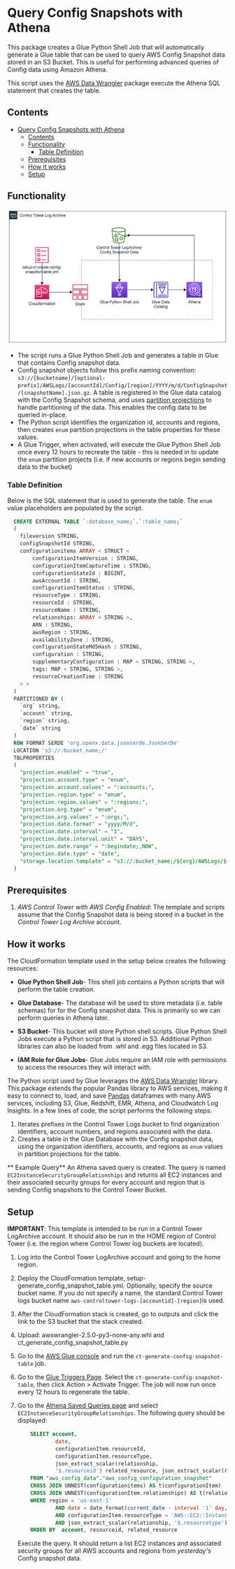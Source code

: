 # Query Config Snapshots with Athena

This package creates a Glue Python Shell Job that will automatically generate a Glue table that can be used to query AWS Config Snapshot data stored in an S3 Bucket. This is useful for performing advanced queries of Config data using Amazon Athena.

This script uses the [AWS Data Wrangler](https://github.com/awslabs/aws-data-wrangler) package execute the Athena SQL statement that creates the table.
## Contents
- [Query Config Snapshots with Athena](#query-config-snapshots-with-athena)
  - [Contents](#contents)
  - [Functionality](#functionality)
    - [Table Definition](#table-definition)
  - [Prerequisites](#prerequisites)
  - [How it works](#how-it-works)
  - [Setup](#setup)


## Functionality
![Diagram](architecture.png)
- The script runs a Glue Python Shell Job and generates a table in Glue that contains Config snapshot data.
- Config snapshot objects follow this prefix naming convention: `s3://[bucketname]/[optional-prefix]/AWSLogs/[accountId]/Config/[region]/YYYY/m/d/ConfigSnapshot/[snapshotName].json.gz`. A table is registered in the Glue data catalog with the Config Snapshot schema, and uses [partition projections](https://docs.aws.amazon.com/athena/latest/ug/partition-projection.html) to handle partitioning of the data. This enables the config data to be queried in-place.
- The Python script identifies the organization id, accounts and regions, then creates `enum` partition projections in the table properties for these values.
- A Glue Trigger, when activated, will execute the Glue Python Shell Job once every 12 hours to recreate the table - this is needed in to update the `enum` partition projects (i.e. if new accounts or regions begin sending data to the bucket)

### Table Definition

Below is the SQL statement that is used to generate the table. The `enum` value placeholders are populated by the script. 
```SQL
  CREATE EXTERNAL TABLE `:database_name;`.`:table_name;`
  (
    fileversion STRING,
    configSnapshotId STRING,
    configurationitems ARRAY < STRUCT <
        configurationItemVersion : STRING,
        configurationItemCaptureTime : STRING,
        configurationStateId : BIGINT,
        awsAccountId : STRING,
        configurationItemStatus : STRING,
        resourceType : STRING,
        resourceId : STRING,
        resourceName : STRING,
        relationships: ARRAY < STRING >,
        ARN : STRING,
        awsRegion : STRING,
        availabilityZone : STRING,
        configurationStateMd5Hash : STRING,
        configuration : STRING,
        supplementaryConfiguration : MAP < STRING, STRING >,
        tags: MAP < STRING, STRING >,
        resourceCreationTime : STRING
    > >      
  ) 
  PARTITIONED BY (
    `org` string,
    `account` string,
    `region` string,
    `date` string    
  ) 
  ROW FORMAT SERDE 'org.openx.data.jsonserde.JsonSerDe'
  LOCATION 's3://:bucket_name;/'
  TBLPROPERTIES
  (
    "projection.enabled" = "true",
    "projection.account.type" = "enum",
    "projection.account.values" = ":accounts;",
    "projection.region.type" = "enum",
    "projection.region.values" = ":regions;",
    "projection.org.type" = "enum",
    "projection.org.values" = ":orgs;",         
    "projection.date.format" = "yyyy/M/d",
    "projection.date.interval" = "1",
    "projection.date.interval.unit" = "DAYS",
    "projection.date.range" = ":begindate;,NOW",
    "projection.date.type" = "date", 
    "storage.location.template" = "s3://:bucket_name;/${org}/AWSLogs/${account}/Config/${region}/${date}/ConfigSnapshot"
  )
  ```


## Prerequisites
1. *AWS Control Tower with AWS Config Enabled*: The template and scripts assume that the Config Snapshot data is being stored in a bucket in the *Control Tower Log Archive* account. 

## How it works

The CloudFormation template used in the setup below creates the following resources:

* **Glue Python Shell Job**- This shell job contains a Python scripts that will perform the table creation.
    
* **Glue Database**- The database will be used to store metadata (i.e. table schemas) for for the Config snapshot data. This is primarily so we can perform queries in Athena later. 
    
* **S3 Bucket**- This bucket will store Python shell scripts. Glue Python Shell Jobs execute a Python script that is stored in S3. Additional Python libraries can also be loaded from .whl and .egg files located in S3. 
    
* **IAM Role for Glue Jobs**- Glue Jobs require an IAM role with permissions to access the resources they will interact with. 

The Python script used by Glue leverages the [AWS Data Wrangler](https://aws-data-wrangler.readthedocs.io/en/latest/what.html) library. This package extends the popular Pandas library to AWS services, making it easy to connect to, load, and save [Pandas](https://github.com/pandas-dev/pandas) dataframes with many AWS services, including S3, Glue, Redshift, EMR, Athena, and Cloudwatch Log Insights. In a few lines of code, the script performs the following steps:

1. Iterates prefixes in the Control Tower Logs bucket to find organization identifiers, account numbers, and regions associated with the data. 
2. Creates a table in the Glue Database with the Config snapshot data, using the organization identifiers, accounts, and regions as `enum` values in partition projections for the table. 

** Example Query**
An Athena saved query is created. The query is named `EC2InstanceSecurityGroupRelationships` and returns all EC2 instances and their associated security groups for every account and region that is sending Config snapshots to the Control Tower Bucket.


## Setup

**IMPORTANT**: This template is intended to be run in a Control Tower LogArchive account. It should also be run in the HOME region of Control Tower (i.e. the region where Control Tower log buckets are located).

1. Log into the Control Tower LogArchive account and going to the home region. 
2. Deploy the CloudFormation template, setup-generate_config_snapshot_table.yml. Optionally, specify the source bucket name. If you do not specify a name, the standard Control Tower logs bucket name `aws-controltower-logs-[accountid]-[region]`is used.

3. After the CloudFormation stack is created, go to outputs and click the link to the S3 bucket that the stack created.

4. Upload: awswrangler-2.5.0-py3-none-any.whl and ct_generate_config_snapshot_table.py

5. Go to the [AWS Glue console](https://console.aws.amazon.com/glue/home?region=us-east-1#etl:tab=jobs) and run the `ct-generate-config-snapshot-table` job.

6. Go to the [Glue Triggers Page](https://console.aws.amazon.com/glue/home?region=us-east-1#etl:tab=triggers). Select the `ct-generate-config-snapshot-table`, then click Action > Activate Trigger. The job will now run once every 12 hours to regenerate the table.

7. Go to the [Athena Saved Queries page](https://console.aws.amazon.com/athena/saved-queries/home) and select `EC2InstanceSecurityGroupRelationships`. The following query should be displayed:
    ```sql
        SELECT account,
                date,
                configurationItem.resourceId,
                configurationItem.resourceType,
                json_extract_scalar(relationship,
                '$.resourceid') related_resource, json_extract_scalar(relationship, '$.resourcetype') "related_type"
        FROM "aws_config_data"."aws_config_configuration_snapshot"
        CROSS JOIN UNNEST(configurationitems) AS t(configurationItem)
        CROSS JOIN UNNEST(configurationItem.relationships) AS t(relationship)
        WHERE region = 'us-east-1'
                AND date = date_format(current_date - interval '1' day, '%Y/%c/%e')
                AND configurationItem.resourceType = 'AWS::EC2::Instance'
                AND json_extract_scalar(relationship, '$.resourcetype') = 'AWS::EC2::SecurityGroup'
        ORDER BY  account, resourceid, related_resource 
    ```

    Execute the query. It should return a list EC2 instances and associated security groups for all AWS accounts and regions from *yesterday's* Config snapshot data.

    ```
